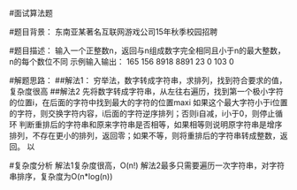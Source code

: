 #面试算法题

#题目背景：
东南亚某著名互联网游戏公司15年秋季校园招聘

#题目描述：
输入一个正整数n，返回与n组成数字完全相同且小于n的最大整数，n的每个数位不同
示例输入输出：
165 156
8918    8891
23  0
103 0

#解题思路：
##解法1：
穷举法，数字转成字符串，求排列，找到符合要求的值，复杂度很高
##解法2
先将数字转成字符串，从左往右遍历，找到第一个极小字符的位置i，在后面的字符中找到最大的字符的位置maxi
如果这个最大字符小于i位置的字符，则交换字符内容，i后面的字符逆序排列；否则i自减，i小于0，则停止循环
判断重排后的字符串和原来字符串是否相等，如果相等则说明原字符串是增序排列，不存在更小的排列，返回零；如果不等，则将重排后的字符串转成整数，返回。
以

#复杂度分析
解法1复杂度很高，O(n!)
解法2最多只需要遍历一次字符串，对字符串排序，复杂度为O(n*log(n))
